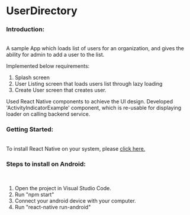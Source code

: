 # UserDirectory

<h3>Introduction:</h3>
<br>
A sample App which loads list of users for an organization, and gives the ability for admin to add
a user to the list.

Implemented below requirements:
  1. Splash screen
  2. User Listing screen that loads users list through lazy loading
  3. Create User screen that creates user.

Used React Native components to achieve the UI design.
Developed 'ActivityIndicatorExample' component, which is re-usable for displaying loader on calling backend service.

<h3>Getting Started:</h3><br>
To install React Native on your system, please <a href="https://facebook.github.io/react-native/docs/getting-started">click here.</a>

<br>
<h3>Steps to install on Android:</h3><br>

1. Open the project in Visual Studio Code.
2. Run "npm start"
3. Connect your android device with your computer.
4. Run "react-native run-android"

